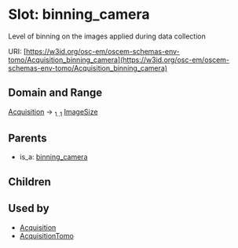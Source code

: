 
# Slot: binning_camera

Level of binning on the images applied during data collection

URI: [https://w3id.org/osc-em/oscem-schemas-env-tomo/Acquisition_binning_camera](https://w3id.org/osc-em/oscem-schemas-env-tomo/Acquisition_binning_camera)


## Domain and Range

[Acquisition](Acquisition.md) &#8594;  <sub>1..1</sub> [ImageSize](ImageSize.md)

## Parents

 *  is_a: [binning_camera](binning_camera.md)

## Children


## Used by

 * [Acquisition](Acquisition.md)
 * [AcquisitionTomo](AcquisitionTomo.md)
